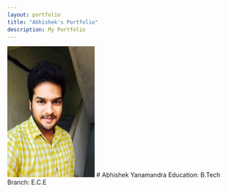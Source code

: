 ```yaml
---
layout: portfolio
title: "Abhishek's Portfolio"
description: My Portfolio
---
```

<img src="./assets/portfolio_image.JPG" width="200" height="300" />
# Abhishek Yanamandra
Education: B.Tech Branch: E.C.E


